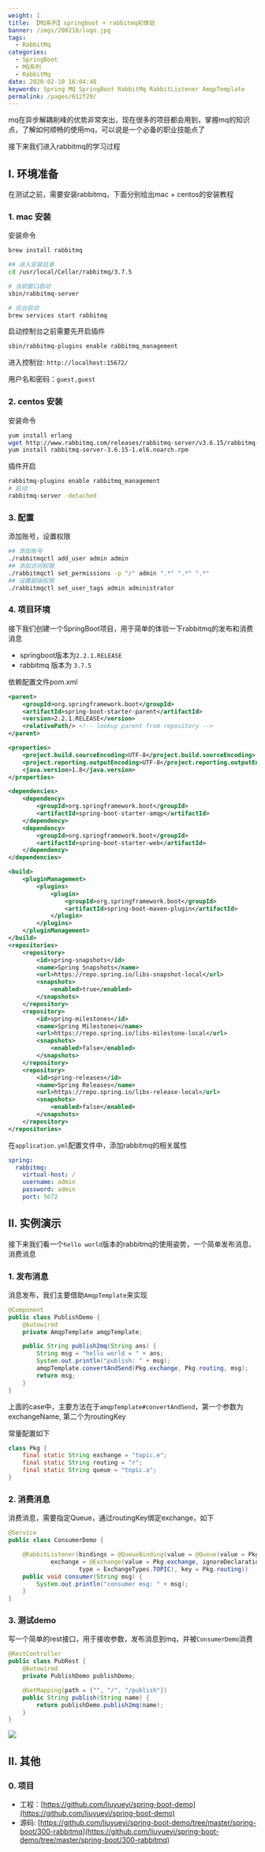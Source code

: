 ```yaml
---
weight: 1
title: 【MQ系列】springboot + rabbitmq初体验
banner: /imgs/200210/logo.jpg
tags: 
  - RabbitMq
categories: 
  - SpringBoot
  - MQ系列
  - RabbitMq
date: 2020-02-10 16:04:48
keywords: Spring MQ SpringBoot RabbitMq RabbitListener AmqpTemplate
permalink: /pages/612f20/
---
```


mq在异步解耦削峰的优势非常突出，现在很多的项目都会用到，掌握mq的知识点，了解如何顺畅的使用mq，可以说是一个必备的职业技能点了

接下来我们进入rabbitmq的学习过程

<!-- more -->

## I. 环境准备

在测试之前，需要安装rabbitmq，下面分别给出mac + centos的安装教程

### 1. mac 安装

安装命令

```bash
brew install rabbitmq

## 进入安装目录
cd /usr/local/Cellar/rabbitmq/3.7.5

# 当前窗口启动
sbin/rabbitmq-server

# 后台启动
brew services start rabbitmq
```

启动控制台之前需要先开启插件

```bash
sbin/rabbitmq-plugins enable rabbitmq_management
```

进入控制台: `http://localhost:15672/`

用户名和密码：`guest,guest`

### 2. centos 安装

安装命令

```sh
yum install erlang
wget http://www.rabbitmq.com/releases/rabbitmq-server/v3.6.15/rabbitmq-server-3.6.15-1.el6.noarch.rpm
yum install rabbitmq-server-3.6.15-1.el6.noarch.rpm
```

插件开启

```sh
rabbitmq-plugins enable rabbitmq_management
# 启动
rabbitmq-server -detached
```

### 3. 配置

添加账号，设置权限

```bash
## 添加账号
./rabbitmqctl add_user admin admin
## 添加访问权限
./rabbitmqctl set_permissions -p "/" admin ".*" ".*" ".*"
## 设置超级权限
./rabbitmqctl set_user_tags admin administrator
```

### 4. 项目环境

接下我们创建一个SpringBoot项目，用于简单的体验一下rabbitmq的发布和消费消息

- springboot版本为`2.2.1.RELEASE`
- rabbitmq 版本为 `3.7.5`

依赖配置文件pom.xml

```xml
<parent>
    <groupId>org.springframework.boot</groupId>
    <artifactId>spring-boot-starter-parent</artifactId>
    <version>2.2.1.RELEASE</version>
    <relativePath/> <!-- lookup parent from repository -->
</parent>

<properties>
    <project.build.sourceEncoding>UTF-8</project.build.sourceEncoding>
    <project.reporting.outputEncoding>UTF-8</project.reporting.outputEncoding>
    <java.version>1.8</java.version>
</properties>

<dependencies>
    <dependency>
        <groupId>org.springframework.boot</groupId>
        <artifactId>spring-boot-starter-amqp</artifactId>
    </dependency>
    <dependency>
        <groupId>org.springframework.boot</groupId>
        <artifactId>spring-boot-starter-web</artifactId>
    </dependency>
</dependencies>

<build>
    <pluginManagement>
        <plugins>
            <plugin>
                <groupId>org.springframework.boot</groupId>
                <artifactId>spring-boot-maven-plugin</artifactId>
            </plugin>
        </plugins>
    </pluginManagement>
</build>
<repositories>
    <repository>
        <id>spring-snapshots</id>
        <name>Spring Snapshots</name>
        <url>https://repo.spring.io/libs-snapshot-local</url>
        <snapshots>
            <enabled>true</enabled>
        </snapshots>
    </repository>
    <repository>
        <id>spring-milestones</id>
        <name>Spring Milestones</name>
        <url>https://repo.spring.io/libs-milestone-local</url>
        <snapshots>
            <enabled>false</enabled>
        </snapshots>
    </repository>
    <repository>
        <id>spring-releases</id>
        <name>Spring Releases</name>
        <url>https://repo.spring.io/libs-release-local</url>
        <snapshots>
            <enabled>false</enabled>
        </snapshots>
    </repository>
</repositories>
```

在`application.yml`配置文件中，添加rabbitmq的相关属性

```yml
spring:
  rabbitmq:
    virtual-host: /
    username: admin
    password: admin
    port: 5672
```

## II. 实例演示

接下来我们看一个`hello world`版本的rabbitmq的使用姿势，一个简单发布消息、消费消息

### 1. 发布消息

消息发布，我们主要借助`AmqpTemplate`来实现

```java
@Component
public class PublishDemo {
    @Autowired
    private AmqpTemplate amqpTemplate;

    public String publish2mq(String ans) {
        String msg = "hello world = " + ans;
        System.out.println("publish: " + msg);
        amqpTemplate.convertAndSend(Pkg.exchange, Pkg.routing, msg);
        return msg;
    }
}
```

上面的case中，主要方法在于`amqpTemplate#convertAndSend`，第一个参数为exchangeName, 第二个为routingKey

常量配置如下

```java
class Pkg {
    final static String exchange = "topic.e";
    final static String routing = "r";
    final static String queue = "topic.a";
}
```

### 2. 消费消息

消费消息，需要指定Queue，通过routingKey绑定exchange，如下

```java
@Service
public class ConsumerDemo {

    @RabbitListener(bindings = @QueueBinding(value = @Queue(value = Pkg.queue, durable = "false", autoDelete = "true"),
            exchange = @Exchange(value = Pkg.exchange, ignoreDeclarationExceptions = "true",
                    type = ExchangeTypes.TOPIC), key = Pkg.routing))
    public void consumer(String msg) {
        System.out.println("consumer msg: " + msg);
    }
}
```

### 3. 测试demo

写一个简单的rest接口，用于接收参数，发布消息到mq，并被`ConsumerDemo`消费

```java
@RestController
public class PubRest {
    @Autowired
    private PublishDemo publishDemo;

    @GetMapping(path = {"", "/", "/publish"})
    public String publish(String name) {
        return publishDemo.publish2mq(name);
    }
}
```

![](/imgs/200210/00.gif)

## II. 其他

### 0. 项目

- 工程：[https://github.com/liuyueyi/spring-boot-demo](https://github.com/liuyueyi/spring-boot-demo)
- 源码: [https://github.com/liuyueyi/spring-boot-demo/tree/master/spring-boot/300-rabbitmq](https://github.com/liuyueyi/spring-boot-demo/tree/master/spring-boot/300-rabbitmq)

